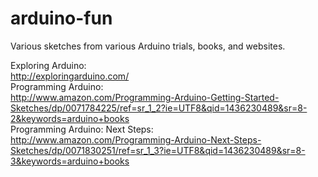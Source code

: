 # arduino-fun

Various sketches from various Arduino trials, books, and websites.

Exploring Arduino:<br>
http://exploringarduino.com/<br>
Programming Arduino:<br>
http://www.amazon.com/Programming-Arduino-Getting-Started-Sketches/dp/0071784225/ref=sr_1_2?ie=UTF8&qid=1436230489&sr=8-2&keywords=arduino+books<br>
Programming Arduino: Next Steps:<br>
http://www.amazon.com/Programming-Arduino-Next-Steps-Sketches/dp/0071830251/ref=sr_1_3?ie=UTF8&qid=1436230489&sr=8-3&keywords=arduino+books

